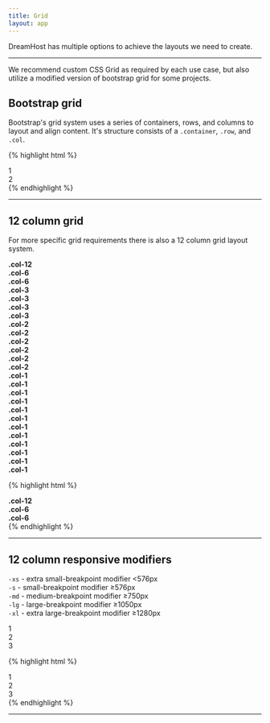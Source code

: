 ```yaml
---
title: Grid
layout: app
---
```


<p class="t-4">DreamHost has multiple options to achieve the layouts we need to create.</p>

<hr />
We recommend custom CSS Grid as required by each use case, but also utilize a modified version of bootstrap grid for some projects.
<h2>Bootstrap grid</h2>

Bootstrap's grid system uses a series of containers, rows, and columns to layout and align content. It's structure consists of a <code>.container</code>, <code>.row</code>, and <code>.col</code>.

{% highlight html %}
<div class="container">
	<div class="row">1</div>
	<div class="col">2</div>
</div><!--Grid-->
{% endhighlight %}

<hr>

<h2>12 column grid</h2>

For more specific grid requirements there is also a 12 column grid layout system.

<div class="container">
	<div class="row">
		<div class="col-12 m-bottom-2 bg-c-g200 t-center p-2 u-border-radius"><strong>.col-12</strong></div>
		<div class="col-6 m-bottom-2 bg-c-g200 t-center p-2"><strong>.col-6</strong></div>
		<div class="col-6 m-bottom-2 bg-c-g200 t-center p-2"><strong>.col-6</strong></div>
		<div class="col-3 m-bottom-2 bg-c-g200 t-center p-2"><strong>.col-3</strong></div>
		<div class="col-3 m-bottom-2 bg-c-g200 t-center p-2"><strong>.col-3</strong></div>
		<div class="col-3 m-bottom-2 bg-c-g200 t-center p-2"><strong>.col-3</strong></div>
		<div class="col-3 m-bottom-2 bg-c-g200 t-center p-2"><strong>.col-3</strong></div>
		<div class="col-2 m-bottom-2 bg-c-g200 t-center p-2"><strong>.col-2</strong></div>
		<div class="col-2 m-bottom-2 bg-c-g200 t-center p-2"><strong>.col-2</strong></div>
		<div class="col-2 m-bottom-2 bg-c-g200 t-center p-2"><strong>.col-2</strong></div>
		<div class="col-2 m-bottom-2 bg-c-g200 t-center p-2"><strong>.col-2</strong></div>
		<div class="col-2 m-bottom-2 bg-c-g200 t-center p-2"><strong>.col-2</strong></div>
		<div class="col-2 m-bottom-2 bg-c-g200 t-center p-2"><strong>.col-2</strong></div>
		<div class="col-1 m-bottom-2 bg-c-g200 t-center p-2"><strong>.col-1</strong></div>
		<div class="col-1 m-bottom-2 bg-c-g200 t-center p-2"><strong>.col-1</strong></div>
		<div class="col-1 m-bottom-2 bg-c-g200 t-center p-2"><strong>.col-1</strong></div>
		<div class="col-1 m-bottom-2 bg-c-g200 t-center p-2"><strong>.col-1</strong></div>
		<div class="col-1 m-bottom-2 bg-c-g200 t-center p-2"><strong>.col-1</strong></div>
		<div class="col-1 m-bottom-2 bg-c-g200 t-center p-2"><strong>.col-1</strong></div>
		<div class="col-1 m-bottom-2 bg-c-g200 t-center p-2"><strong>.col-1</strong></div>
		<div class="col-1 m-bottom-2 bg-c-g200 t-center p-2"><strong>.col-1</strong></div>
		<div class="col-1 m-bottom-2 bg-c-g200 t-center p-2"><strong>.col-1</strong></div>
		<div class="col-1 m-bottom-2 bg-c-g200 t-center p-2"><strong>.col-1</strong></div>
		<div class="col-1 m-bottom-2 bg-c-g200 t-center p-2"><strong>.col-1</strong></div>
		<div class="col-1 m-bottom-2 bg-c-g200 t-center p-2"><strong>.col-1</strong></div>
	</div>
</div><!--Grid-->

{% highlight html %}
<div class="container">
	<div class="row">
		<div class="col-12 m-bottom-2 bg-c-g200 t-center p-2"><strong>.col-12</strong></div>
		<div class="col-6 m-bottom-2 bg-c-g200 t-center p-2"><strong>.col-6</strong></div>
		<div class="col-6 m-bottom-2 bg-c-g200 t-center p-2"><strong>.col-6</strong></div>
	</div>
</div><!--Grid-->
{% endhighlight %}

<hr>

<h2>12 column responsive modifiers</h2>

<code>-xs</code> - extra small-breakpoint modifier <576px <br>
<code>-s</code> - small-breakpoint modifier ≥576px <br>
<code>-md</code> - medium-breakpoint modifier ≥750px <br>
<code>-lg</code> - large-breakpoint modifier ≥1050px<br> 
<code>-xl</code> - extra large-breakpoint modifier ≥1280px 

<div class="container">	
	<div class="row">
		<div class="col-md-12 col-lg-4 m-bottom-2 t-center p-2 bg-c-g200 ">1</div>
		<div class="col-md-12 col-lg-4 m-bottom-2 t-center p-2 bg-c-g200 ">2</div>
		<div class="col-md-12 col-lg-4 m-bottom-2 t-center p-2 bg-c-g200 ">3</div>
	</div>
</div>

{% highlight html %}
<div class="container">	
	<div class="row">
		<div class="col-md-12 col-lg-4">1</div>
		<div class="col-md-12 col-lg-4">2</div>
		<div class="col-md-12 col-lg-4">3</div>
	</div>
</div><!--Grid-->
{% endhighlight %}

<hr />
